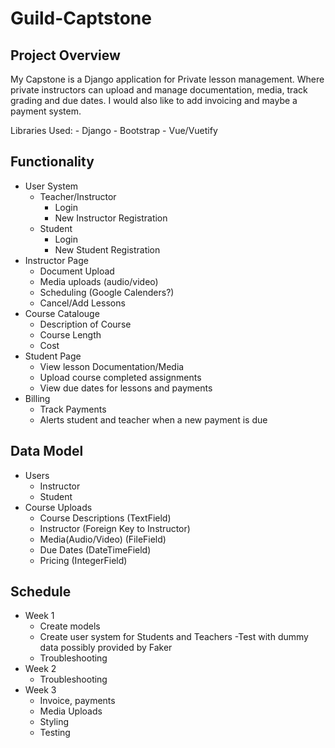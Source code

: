 # Guild-Captstone

## Project Overview
My Capstone is a Django application for Private lesson management. Where private instructors can upload and manage documentation, media, track grading and due dates. I would also like to add invoicing and maybe a payment system.

Libraries Used:
    - Django
    - Bootstrap
    - Vue/Vuetify

## Functionality
- User System
    - Teacher/Instructor
        - Login
        - New Instructor Registration
    - Student
        - Login
        - New Student Registration
- Instructor Page
    - Document Upload
    - Media uploads (audio/video)
    - Scheduling (Google Calenders?)
    - Cancel/Add Lessons
- Course Catalouge
    - Description of Course
    - Course Length
    - Cost
- Student Page
    - View lesson Documentation/Media
    - Upload course completed assignments
    - View due dates for lessons and payments
- Billing
    - Track Payments
    - Alerts student and teacher when a new payment is due
## Data Model
- Users
    - Instructor
    - Student
- Course Uploads
    - Course Descriptions (TextField)
    - Instructor (Foreign Key to Instructor)
    - Media(Audio/Video) (FileField)
    - Due Dates (DateTimeField)
    - Pricing (IntegerField)
## Schedule
- Week 1
    - Create models
    - Create user system for Students and Teachers
        -Test with dummy data possibly provided by Faker
    - Troubleshooting
- Week 2
    - Troubleshooting
- Week 3
    - Invoice, payments
    - Media Uploads
    - Styling
    - Testing